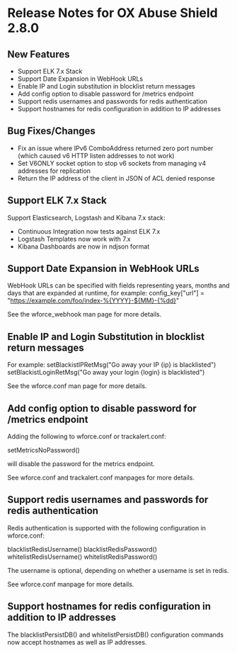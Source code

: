 # Release Notes for OX Abuse Shield 2.8.0

## New Features

* Support ELK 7.x Stack
* Support Date Expansion in WebHook URLs
* Enable IP and Login substitution in blocklist return messages
* Add config option to disable password for /metrics endpoint
* Support redis usernames and passwords for redis authentication
* Support hostnames for redis configuration in addition to IP addresses

## Bug Fixes/Changes

* Fix an issue where IPv6 ComboAddress returned zero port number (which caused v6 HTTP listen addresses to not work)
* Set V6ONLY socket option to stop v6 sockets from managing v4 addresses for replication
* Return the IP address of the client in JSON of ACL denied response

## Support ELK 7.x Stack

Support Elasticsearch, Logstash and Kibana 7.x stack:
* Continuous Integration now tests against ELK 7.x
* Logstash Templates now work with 7.x
* Kibana Dashboards are now in ndjson format

## Support Date Expansion in WebHook URLs

WebHook URLs can be specified with fields representing years, months and days that are expanded
at runtime, for example:
config_key["url"] = "https://example.com/foo/index-%{YYYY}-${MM}-{%dd}"

See the wforce_webhook man page for more details.

## Enable IP and Login Substitution in blocklist return messages

For example:
setBlackistIPRetMsg("Go away your IP {ip} is blacklisted")
setBlackistLoginRetMsg("Go away your login {login} is blacklisted")

See the wforce.conf man page for more details.

## Add config option to disable password for /metrics endpoint

Adding the following to wforce.conf or trackalert.conf:

setMetricsNoPassword()

will disable the password for the metrics endpoint.

See wforce.conf and trackalert.conf manpages for more details.

## Support redis usernames and passwords for redis authentication

Redis authentication is supported with the following configuration in wforce.conf:

blacklistRedisUsername()
blacklistRedisPassword()
whitelistRedisUsername()
whitelistRedisPassword()

The username is optional, depending on whether a username is set in redis.

See wforce.conf manpage for more details.

## Support hostnames for redis configuration in addition to IP addresses

The blacklistPersistDB() and whitelistPersistDB() configuration commands now accept
hostnames as well as IP addresses.